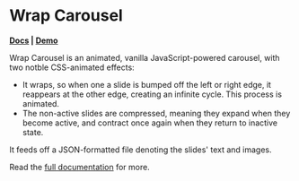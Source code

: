 # Wrap Carousel

**[Docs](http://mitya.uk/projects/wrap-carousel) | [Demo](http://mitya.uk/lab/demos/wrap-carousel-demo.html)**

Wrap Carousel is an animated, vanilla JavaScript-powered carousel, with two notble CSS-animated effects:

- It wraps, so when one a slide is bumped off the left or right edge, it reappears at the other edge, creating an infinite cycle. This process is animated.
- The non-active slides are compressed, meaning they expand when they become active, and contract once again when they return to inactive state.

It feeds off a JSON-formatted file denoting the slides' text and images.

Read the [full documentation](http://mitya.uk/projects/wrap-carousel) for more.
